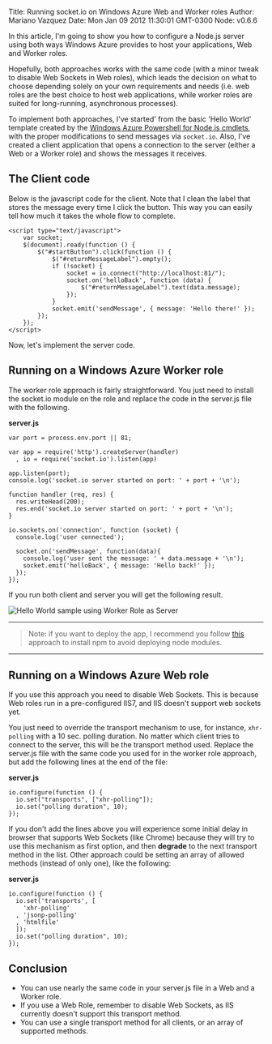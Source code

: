 Title: Running socket.io on Windows Azure Web and Worker roles
Author: Mariano Vazquez
Date: Mon Jan 09 2012 11:30:01 GMT-0300
Node: v0.6.6

In this article, I'm going to show you how to configure a Node.js server using both ways Windows Azure provides to host your applications, Web and Worker roles. 

Hopefully, both approaches works with the same code (with a minor tweak to disable Web Sockets in Web roles), which leads the decision on what to choose depending solely on your own requirements and needs (i.e. web roles are the best choice to host web applications, while worker roles are suited for long-running, asynchronous processes).

To implement both approaches, I've started' from the basic 'Hello World' template created by the [Windows Azure Powershell for Node.js cmdlets](https://www.windowsazure.com/en-us/develop/nodejs/), with the proper modifications to send messages via `socket.io`. Also, I've created a client application that opens a connection to the server (either a Web or a Worker role) and shows the messages it receives.

## The Client code

Below is the javascript code for the client. Note that I clean the label that stores the message every time I click the button. This way you can easily tell how much it takes the whole flow to complete.

	<script type="text/javascript">
        var socket;
        $(document).ready(function () {
            $("#startButton").click(function () {
                $("#returnMessageLabel").empty();
                if (!socket) {
                    socket = io.connect("http://localhost:81/");
                    socket.on('helloBack', function (data) {
                        $("#returnMessageLabel").text(data.message);
                    });
                }
                socket.emit('sendMessage', { message: 'Hello there!' });
            });
        });  
    </script>

Now, let's implement the server code.

## Running on a Windows Azure Worker role

The worker role approach is fairly straightforward. You just need to install the socket.io module on the role and replace the code in the server.js file with the following.


**server.js**

	var port = process.env.port || 81;

	var app = require('http').createServer(handler)
	  , io = require('socket.io').listen(app)

	app.listen(port);
	console.log('socket.io server started on port: ' + port + '\n');

	function handler (req, res) {
	  res.writeHead(200);
	  res.end('socket.io server started on port: ' + port + '\n');
	}

	io.sockets.on('connection', function (socket) {
	  console.log('user connected');
	  
	  socket.on('sendMessage', function(data){
		console.log('user sent the message: ' + data.message + '\n');
		socket.emit('helloBack', { message: 'Hello back!' });
	  });
	});

If you run both client and server you will get the following result.

![](https://github.com/nanovazquez/nodeonazure-blog/blob/master/articles/running-socket-io-on-windows-azure-web-and-worker-roles/client-on-worker.png?raw=true "Hello World sample using Worker Role as Server")

* * *
> Note: if you want to deploy the app, I recommend you follow [this](http://nodeblog.cloudapp.net/startup-task-to-run-npm-in-azure) approach to install npm to avoid deploying node modules.
* * *


## Running on a Windows Azure Web role

If you use this approach you need to disable Web Sockets. This is because Web roles run in a pre-configured IIS7, and IIS doesn't support web sockets yet. 

You just need to override the transport mechanism to use, for instance, `xhr-polling` with a 10 sec. polling duration. No matter which client tries to connect to the server, this will be the transport method used. Replace the server.js file with the same code you used for in the worker role approach, but add the following lines at the end of the file:

**server.js**

	io.configure(function () { 
	  io.set("transports", ["xhr-polling"]); 
	  io.set("polling duration", 10); 
	});

If you don't add the lines above you will experience some initial delay in browser that supports Web Sockets (like Chrome) because they will try to use this mechanism as first option, and then **degrade** to the next transport method in the list. Other approach could be setting an array of allowed methods (instead of only one), like the following:

**server.js**

	io.configure(function () { 
	  io.set('transports', [
	  	'xhr-polling'
	  , 'jsonp-polling'
	  , 'htmlfile'
	  ]);
	  io.set("polling duration", 10); 
	});

## Conclusion

* You can use nearly the same code in your server.js file in a Web and a Worker role.
* If you use a Web Role, remember to disable Web Sockets, as IIS currently doesn't support this transport method.
* You can use a single transport method for all clients, or an array of supported methods.


